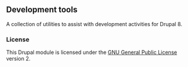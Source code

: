 ## Development tools

A collection of utilities to assist with development activities for Drupal 8.

### License

This Drupal module is licensed under the [GNU General Public License](./LICENSE.md) version 2.
